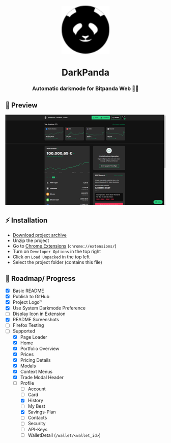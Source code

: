 <p align="center">
  <img height="150" src="./panda.svg">
  <h1 align="center">DarkPanda</h1>
  <h3 align="center">Automatic darkmode for Bitpanda Web 🐼🌑</h3>
</p>

## 👀 Preview
![Dashboard Sample Screenshot](./sample_screenshot.png)

## ⚡ Installation
- [Download project archive](https://github.com/philippdormann/bitpanda_darkmode/archive/refs/heads/main.zip)
- Unzip the project
- Go to [Chrome Extensions](chrome://extensions/) (`chrome://extensions/`)
- Turn on `Developer Options` in the top right
- Click on `Load Unpacked` in the top left
- Select the project folder (contains this file)

## 🏴 Roadmap/ Progress
- [x] Basic README
- [x] Publish to GitHub
- [x] Project Logo™
- [x] Use System Darkmode Preference
- [ ] Display Icon in Extension
- [x] README Screenshots
- [ ] Firefox Testing
- [ ] Supported
  - [x] Page Loader
  - [x] Home
  - [x] Portfolio Overview
  - [x] Prices
  - [x] Pricing Details
  - [x] Modals
  - [x] Context Menus
  - [x] Trade Modal Header
  - [ ] Profile
    - [ ] Account
    - [ ] Card
    - [x] History
    - [ ] My Best
    - [x] Savings-Plan
    - [ ] Contacts
    - [ ] Security
    - [ ] API-Keys
    - [ ] WalletDetail (`/wallet/<wallet_id>`)